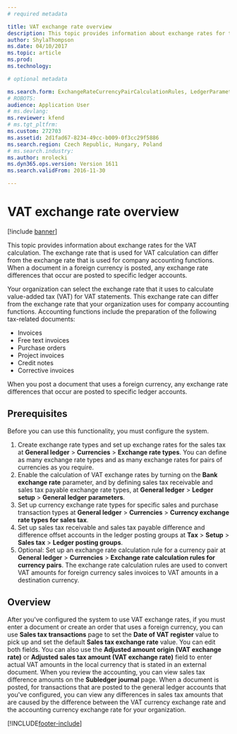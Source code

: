 ```yaml
---
# required metadata

title: VAT exchange rate overview
description: This topic provides information about exchange rates for the VAT calculation. The exchange rate that is used for VAT calculation can differ from the exchange rate that is used for company accounting functions. When a document in a foreign currency is posted, any exchange rate differences that occur are posted to specific ledger accounts.
author: ShylaThompson
ms.date: 04/10/2017
ms.topic: article
ms.prod: 
ms.technology: 

# optional metadata

ms.search.form: ExchangeRateCurrencyPairCalculationRules, LedgerParameters, SalesTaxExchangeRateType, TaxTmpWorkTrans
# ROBOTS: 
audience: Application User
# ms.devlang: 
ms.reviewer: kfend
# ms.tgt_pltfrm: 
ms.custom: 272703
ms.assetid: 2d1fad67-8234-49cc-b009-0f3cc29f5886
ms.search.region: Czech Republic, Hungary, Poland
# ms.search.industry: 
ms.author: mrolecki
ms.dyn365.ops.version: Version 1611
ms.search.validFrom: 2016-11-30

---
```


# VAT exchange rate overview

[!include [banner](../includes/banner.md)]

This topic provides information about exchange rates for the VAT calculation. The exchange rate that is used for VAT calculation can differ from the exchange rate that is used for company accounting functions. When a document in a foreign currency is posted, any exchange rate differences that occur are posted to specific ledger accounts.

Your organization can select the exchange rate that it uses to calculate value-added tax (VAT) for VAT statements. This exchange rate can differ from the exchange rate that your organization uses for company accounting functions. Accounting functions include the preparation of the following tax-related documents:

-   Invoices
-   Free text invoices
-   Purchase orders
-   Project invoices
-   Credit notes
-   Corrective invoices

When you post a document that uses a foreign currency, any exchange rate differences that occur are posted to specific ledger accounts.

## Prerequisites

Before you can use this functionality, you must configure the system.

1.  Create exchange rate types and set up exchange rates for the sales tax at **General ledger** &gt; **Currencies** &gt; **Exchange rate types**. You can define as many exchange rate types and as many exchange rates for pairs of currencies as you require.
2.  Enable the calculation of VAT exchange rates by turning on the **Bank exchange rate** parameter, and by defining sales tax receivable and sales tax payable exchange rate types, at **General ledger** &gt; **Ledger setup** &gt; **General ledger parameters**.
3.  Set up currency exchange rate types for specific sales and purchase transaction types at **General ledger** &gt; **Currencies** &gt; **Currency exchange rate types for sales tax**.
4.  Set up sales tax receivable and sales tax payable difference and difference offset accounts in the ledger posting groups at **Tax** &gt; **Setup** &gt; **Sales tax** &gt; **Ledger posting groups**.
5.  Optional: Set up an exchange rate calculation rule for a currency pair at **General ledger** &gt; **Currencies** &gt; **Exchange rate calculation rules for currency pairs**. The exchange rate calculation rules are used to convert VAT amounts for foreign currency sales invoices to VAT amounts in a destination currency.

## Overview

After you've configured the system to use VAT exchange rates, if you must enter a document or create an order that uses a foreign currency, you can use **Sales tax transactions** page to set the **Date of VAT register** value to pick up and set the default **Sales tax exchange rate** value. You can edit both fields. You can also use the **Adjusted amount origin (VAT exchange rate)** or **Adjusted sales tax amount (VAT exchange rate)** field to enter actual VAT amounts in the local currency that is stated in an external document. When you review the accounting, you can view sales tax difference amounts on the **Subledger journal** page. When a document is posted, for transactions that are posted to the general ledger accounts that you've configured, you can view any differences in sales tax amounts that are caused by the difference between the VAT currency exchange rate and the accounting currency exchange rate for your organization.






[!INCLUDE[footer-include](../../includes/footer-banner.md)]